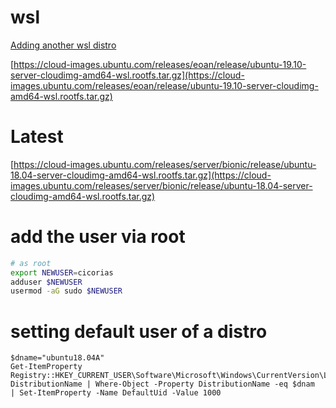 # wsl

[Adding another wsl distro](https://superuser.com/questions/1515246/how-to-add-second-wsl2-ubuntu-distro-fresh-install/1515275#1515275)

[https://cloud-images.ubuntu.com/releases/eoan/release/ubuntu-19.10-server-cloudimg-amd64-wsl.rootfs.tar.gz](https://cloud-images.ubuntu.com/releases/eoan/release/ubuntu-19.10-server-cloudimg-amd64-wsl.rootfs.tar.gz)

# Latest

[https://cloud-images.ubuntu.com/releases/server/bionic/release/ubuntu-18.04-server-cloudimg-amd64-wsl.rootfs.tar.gz](https://cloud-images.ubuntu.com/releases/server/bionic/release/ubuntu-18.04-server-cloudimg-amd64-wsl.rootfs.tar.gz)


# add the user via root
```bash
# as root
export NEWUSER=cicorias
adduser $NEWUSER
usermod -aG sudo $NEWUSER
```

# setting default user of a distro

```
$dname="ubuntu18.04A"
Get-ItemProperty Registry::HKEY_CURRENT_USER\Software\Microsoft\Windows\CurrentVersion\Lxss\*\ DistributionName | Where-Object -Property DistributionName -eq $dnam  | Set-ItemProperty -Name DefaultUid -Value 1000
```


